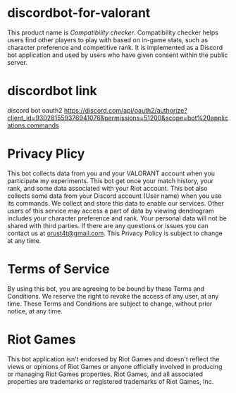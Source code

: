 # discordbot-for-valorant
This product name is *Compatibility checker*.
Compatibility checker helps users find other players to play with based on in-game stats, such as character preference and competitive rank. It is implemented as a Discord bot application and used by users who have given consent within the public server.

# discordbot link
discord bot oauth2
https://discord.com/api/oauth2/authorize?client_id=930281559376941076&permissions=51200&scope=bot%20applications.commands

# Privacy Plicy
This bot collects data from you and your VALORANT account when you participate my experiments. This bot get once your match history, your rank, and some data associated with your Riot account. This bot also collects some data from your Discord account (User name) when you use its commands. We collect and store this data to enable our services. Other users of this service may access a part of data by viewing dendrogram includes your character preference and rank. Your personal data will not be shared with third parties. If there are any questions or issues you can contact us at orust4t@gmail.com. This Privacy Policy is subject to change at any time.

# Terms of Service
By using this bot, you are agreeing to be bound by these Terms and Conditions. We reserve the right to revoke the access of any user, at any time. These Terms and Conditions are subject to change, without prior notice, at any time.

# Riot Games
This bot application isn't endorsed by Riot Games and doesn't reflect the views or opinions of Riot Games or anyone officially involved in producing or managing Riot Games properties. Riot Games, and all associated properties are trademarks or registered trademarks of Riot Games, Inc.
